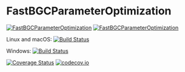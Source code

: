 # FastBGCParameterOptimization

[![FastBGCParameterOptimization](http://pkg.briochemc.org/badges/FastBGCParameterOptimization_0.6.svg)](http://pkg.briochemc.org/?pkg=FastBGCParameterOptimization)
[![FastBGCParameterOptimization](http://pkg.briochemc.org/badges/FastBGCParameterOptimization_0.7.svg)](http://pkg.briochemc.org/?pkg=FastBGCParameterOptimization)

Linux and macOS: [![Build Status](https://travis-ci.org/:%sbriochemc/FastBGCParameterOptimization.jl.svg?branch=master)](https://travis-ci.org/briochemc/FastBGCParameterOptimization.jl)

Windows: [![Build Status](https://ci.appveyor.com/api/projects/status/github/briochemc/FastBGCParameterOptimization.jl?branch=master&svg=true)](https://ci.appveyor.com/project/tkelman/FastBGCParameterOptimization-jl/branch/master)

[![Coverage Status](https://coveralls.io/repos/briochemc/FastBGCParameterOptimization.jl/badge.svg?branch=master)](https://coveralls.io/r/briochemc/FastBGCParameterOptimization.jl?branch=master)
[![codecov.io](http://codecov.io/github/briochemc/FastBGCParameterOptimization.jl/coverage.svg?branch=master)](http://codecov.io/github/briochemc/FastBGCParameterOptimization.jl?branch=master)

